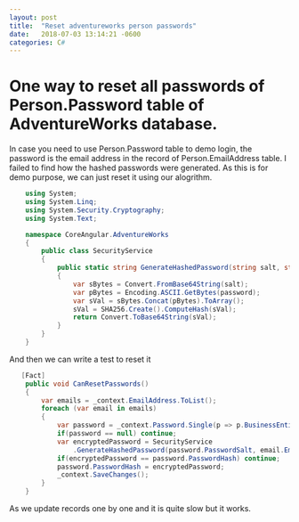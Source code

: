 ```yaml
---
layout: post
title:  "Reset adventureworks person passwords"
date:   2018-07-03 13:14:21 -0600
categories: C#
---
```


One way to reset all passwords of Person.Password table of AdventureWorks database.
===================================================================================

In case you need to use Person.Password table to demo login, the password is the email address in the record of Person.EmailAddress table. I failed to find how the hashed passwords were generated. As this is for demo purpose, we can just reset it using our alogrithm.

```C#
    using System;
    using System.Linq;
    using System.Security.Cryptography;
    using System.Text;

    namespace CoreAngular.AdventureWorks
    {
        public class SecurityService
        {
            public static string GenerateHashedPassword(string salt, string password)
            {
                var sBytes = Convert.FromBase64String(salt);
                var pBytes = Encoding.ASCII.GetBytes(password);
                var sVal = sBytes.Concat(pBytes).ToArray();
                sVal = SHA256.Create().ComputeHash(sVal);
                return Convert.ToBase64String(sVal);
            }
        }
    }
```

And then we can write a test to reset it

```C#
   [Fact]
    public void CanResetPasswords()
    {
        var emails = _context.EmailAddress.ToList();
        foreach (var email in emails)
        {
            var password = _context.Password.Single(p => p.BusinessEntityId == email.BusinessEntityId);
            if(password == null) continue;
            var encryptedPassword = SecurityService
                .GenerateHashedPassword(password.PasswordSalt, email.EmailAddress1);
            if(encryptedPassword == password.PasswordHash) continue;
            password.PasswordHash = encryptedPassword;
            _context.SaveChanges();
        }
    }

```

As we update records one by one and it is quite slow but it works.